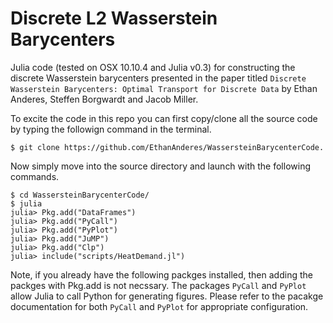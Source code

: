 # Discrete L2 Wasserstein Barycenters

Julia code (tested on OSX 10.10.4 and Julia v0.3) for constructing the discrete Wasserstein barycenters presented in the paper titled `Discrete Wasserstein Barycenters: Optimal Transport for Discrete Data` by Ethan Anderes, Steffen Borgwardt and Jacob Miller.

To excite the code in this repo you can first copy/clone all the source code by typing the followign command in the terminal.

```
$ git clone https://github.com/EthanAnderes/WassersteinBarycenterCode.
```

 Now simply move into the source directory and launch with the following commands.

```
$ cd WassersteinBarycenterCode/
$ julia
julia> Pkg.add("DataFrames")
julia> Pkg.add("PyCall")
julia> Pkg.add("PyPlot")
julia> Pkg.add("JuMP")
julia> Pkg.add("Clp")
julia> include("scripts/HeatDemand.jl")
```

Note, if you already have the following packges installed, then adding the packges with Pkg.add is not necssary. The packages `PyCall` and `PyPlot` allow Julia to call Python for generating figures. Please refer to the pacakge documentation for both `PyCall` and `PyPlot` for appropriate configuration.
